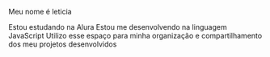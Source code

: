 Meu nome é leticia 

Estou estudando na Alura
Estou me desenvolvendo na linguagem JavaScript
Utilizo esse espaço para minha organização e compartilhamento dos meu projetos desenvolvidos
